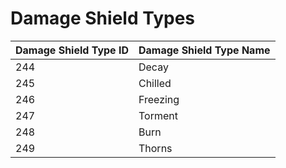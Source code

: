 # Damage Shield Types

| Damage Shield Type ID | Damage Shield Type Name |
| :--- | :--- |
| 244 | Decay |
| 245 | Chilled |
| 246 | Freezing |
| 247 | Torment |
| 248 | Burn |
| 249 | Thorns |

